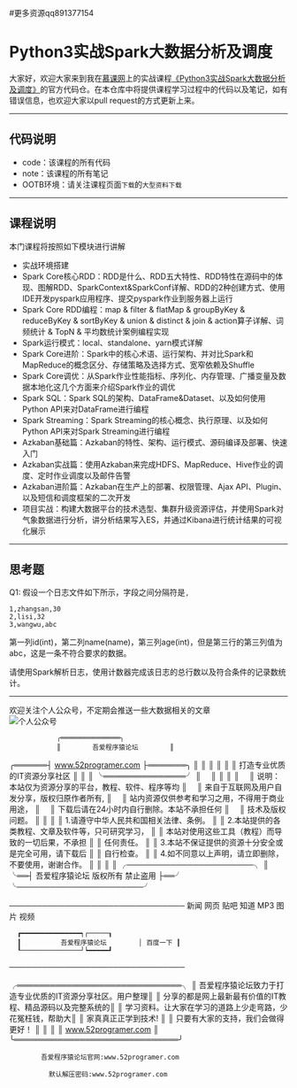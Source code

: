 
#更多资源qq891377154

# Python3实战Spark大数据分析及调度


大家好，欢迎大家来到我在[慕课网](https://imooc.com)上的实战课程[《Python3实战Spark大数据分析及调度》](https://coding.imooc.com/class/chapter/249.html)的官方代码仓。在本仓库中将提供课程学习过程中的代码以及笔记，如有错误信息，也欢迎大家以pull request的方式更新上来。

***

## 代码说明

* code：该课程的所有代码
* note：该课程的所有笔记
* OOTB环境：请关注课程页面`下载`的`大型资料下载`

***
## 课程说明
本门课程将按照如下模块进行讲解

* 实战环境搭建
* Spark Core核心RDD：RDD是什么、RDD五大特性、RDD特性在源码中的体现、图解RDD、SparkContext&SparkConf详解、RDD的2种创建方式、使用IDE开发pyspark应用程序、提交pyspark作业到服务器上运行
* Spark Core RDD编程：map & filter & flatMap & groupByKey & reduceByKey & sortByKey & union & distinct & join & action算子详解、词频统计 & TopN & 平均数统计案例编程实现
* Spark运行模式：local、standalone、yarn模式详解
* Spark Core进阶：Spark中的核心术语、运行架构、并对比Spark和MapReduce的概念区分、存储策略及选择方式、宽窄依赖及Shuffle
* Spark Core调优：从Spark作业性能指标、序列化、内存管理、广播变量及数据本地化这几个方面来介绍Spark作业的调优
* Spark SQL：Spark SQL的架构、DataFrame&Dataset、以及如何使用Python API来对DataFrame进行编程
* Spark Streaming：Spark Streaming的核心概念、执行原理、以及如何Python API来对Spark Streaming进行编程
* Azkaban基础篇：Azkaban的特性、架构、运行模式、源码编译及部署、快速入门
* Azkaban实战篇：使用Azkaban来完成HDFS、MapReduce、Hive作业的调度、定时作业调度以及邮件告警
* Azkaban进阶篇：Azkaban在生产上的部署、权限管理、Ajax API、Plugin、以及短信和调度框架的二次开发
* 项目实战：构建大数据平台的技术选型、集群升级资源评估，并使用Spark对气象数据进行分析，讲分析结果写入ES，并通过Kibana进行统计结果的可视化展示

***

## 思考题
Q1: 假设一个日志文件如下所示，字段之间分隔符是`,`

```
1,zhangsan,30
2,lisi,32
3,wangwu,abc
```

第一列id(int)，第二列name(name)，第三列age(int)，但是第三行的第三列值为abc，这是一条不符合要求的数据。

请使用Spark解析日志，使用计数器完成该日志的总行数以及符合条件的记录数统计。

***
欢迎关注个人公众号，不定期会推送一些大数据相关的文章
<br>
![个人公众号](https://git.imooc.com/Project/coding-249/raw/master/qrcode.jpg)



                ╭═══════════════╮
                ║        吾爱程序猿论坛        ║
  ╭══════┤     www.52programer.com      ├═══════╮
  ║            ║                              ║              ║
  ║            ║ 打造专业优质的IT资源分享社区 ║              ║
  ║            ╰═══════════════╯              ║
　║                                                            ║
  ║                                                            ║
　║    说明：本站仅为资源分享的平台，教程、软件、程序等均      ║
　║          来自于互联网及用户自发分享，版权归原作者所有,         ║ 
　║  	      站内资源仅供参考和学习之用，不得用于商业用途，    ║
　║          下载后请在24小时内自行删除。本站不承担任何        ║
　║          技术及版权问题。                                  ║
  ║                                                            ║
  ║     1.请遵守中华人民共和国相关法律、条例。                 ║
  ║     2.本站提供的各类教程、文章及软件等，只可研究学习，     ║
  ║       本站对使用这些工具（教程）而导致的一切后果，不承担   ║
  ║       任何责任。                                           ║
  ║     3.本站不保证提供的资源十分安全或是完全可用，请下载后   ║
  ║       自行检查。                                           ║
  ║     4.如不同意以上声明，请立即删除，不要使用，谢谢合作。   ║
  ║                                                            ║
  ║    ╭───────────────────────╮      ║
  ╰══┤  吾爱程序猿论坛         版权所有 禁止盗用    ├══╯
        ╰───────────────────────╯ 

  ────────────────────────────────
             新闻 网页 贴吧 知道 MP3 图片 视频

      ┏━━━━━━━━━━━━━━━┑┌─────┒
      ┃          吾爱程序猿论坛        │ 百度一下 ┃
      ┖───────────────┘┕━━━━━┛

  ────────────────────────────────

 ╭══════════════════════════════╮
 ║  吾爱程序猿论坛致力于打造专业优质的IT资源分享社区。用户整理║
 ║  分享的都是网上最新最有价值的IT教程、精品源码以及完整系统的║
 ║  学习资料。让大家在学习的道路上少走弯路，少花冤枉钱，帮助大║
 ║  家真真正正学到技术!                                       ║
 ║  只要有大家的支持，我们会做得更好！                        ║
 ║                                                            ║
 ║                  www.52programer.com                       ║
 ╰══════════════════════════════╯  

            吾爱程序猿论坛官网:www.52programer.com

              默认解压密码:www.52programer.com